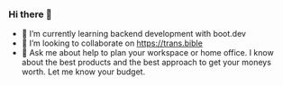 ### Hi there 👋

- 🌱 I’m currently learning backend development with boot.dev 
- 👯 I’m looking to collaborate on https://trans.bible
- 💬 Ask me about help to plan your workspace or home office. I know about the best products and the best approach to get your moneys worth. Let me know your budget.

<!--
**krogsater/krogsater** is a ✨ _special_ ✨ repository because its `README.md` (this file) appears on your GitHub profile.

Here are some ideas to get you started:

- 🔭 I’m currently working on ...
- 🌱 I’m currently learning ...
- 👯 I’m looking to collaborate on ...
- 🤔 I’m looking for help with ...
- 💬 Ask me about ...
- 📫 How to reach me: ...
- 😄 Pronouns: ...
- ⚡ Fun fact: ...
-->
